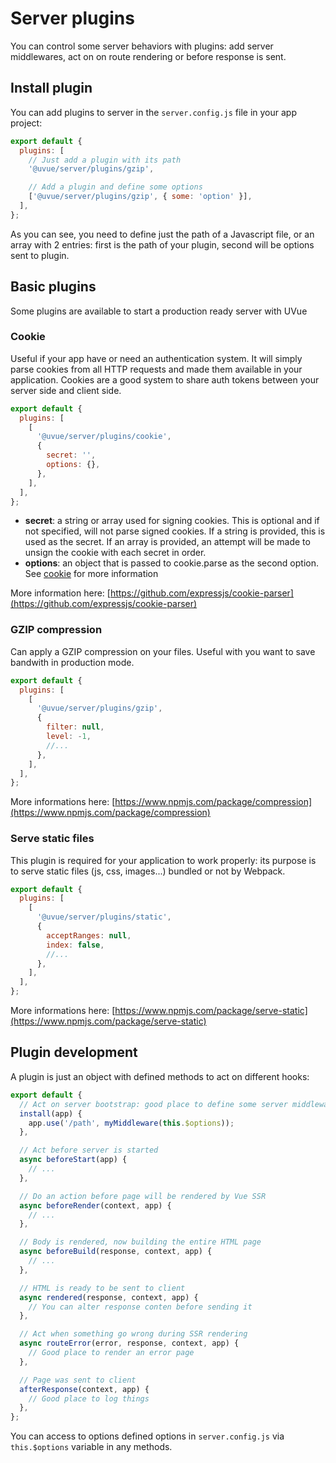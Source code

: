 # Server plugins

You can control some server behaviors with plugins: add server middlewares, act on on
route rendering or before response is sent.

## Install plugin

You can add plugins to server in the `server.config.js` file in your app project:

```js
export default {
  plugins: [
    // Just add a plugin with its path
    '@uvue/server/plugins/gzip',

    // Add a plugin and define some options
    ['@uvue/server/plugins/gzip', { some: 'option' }],
  ],
};
```

As you can see, you need to define just the path of a Javascript file, or an array with
2 entries: first is the path of your plugin, second will be options sent to plugin.

## Basic plugins

Some plugins are available to start a production ready server with UVue

### Cookie

Useful if your app have or need an authentication system. It will simply parse cookies
from all HTTP requests and made them available in your application. Cookies are a good
system to share auth tokens between your server side and client side.

```js
export default {
  plugins: [
    [
      '@uvue/server/plugins/cookie',
      {
        secret: '',
        options: {},
      },
    ],
  ],
};
```

- **secret**: a string or array used for signing cookies. This is optional and if not
  specified, will not parse signed cookies. If a string is provided, this is used as the
  secret. If an array is provided, an attempt will be made to unsign the cookie with
  each secret in order.
- **options**: an object that is passed to cookie.parse as the second option.
  See [cookie](https://www.npmjs.com/package/cookie) for more information

More information here: [https://github.com/expressjs/cookie-parser](https://github.com/expressjs/cookie-parser)

### GZIP compression

Can apply a GZIP compression on your files. Useful with you want to save bandwith
in production mode.

```js
export default {
  plugins: [
    [
      '@uvue/server/plugins/gzip',
      {
        filter: null,
        level: -1,
        //...
      },
    ],
  ],
};
```

More informations here: [https://www.npmjs.com/package/compression](https://www.npmjs.com/package/compression)

### Serve static files

This plugin is required for your application to work properly: its purpose is to
serve static files (js, css, images...) bundled or not by Webpack.

```js
export default {
  plugins: [
    [
      '@uvue/server/plugins/static',
      {
        acceptRanges: null,
        index: false,
        //...
      },
    ],
  ],
};
```

More informations here: [https://www.npmjs.com/package/serve-static](https://www.npmjs.com/package/serve-static)

## Plugin development

A plugin is just an object with defined methods to act on different hooks:

```js
export default {
  // Act on server bootstrap: good place to define some server middlewares
  install(app) {
    app.use('/path', myMiddleware(this.$options));
  },

  // Act before server is started
  async beforeStart(app) {
    // ...
  },

  // Do an action before page will be rendered by Vue SSR
  async beforeRender(context, app) {
    // ...
  },

  // Body is rendered, now building the entire HTML page
  async beforeBuild(response, context, app) {
    // ...
  },

  // HTML is ready to be sent to client
  async rendered(response, context, app) {
    // You can alter response conten before sending it
  },

  // Act when something go wrong during SSR rendering
  async routeError(error, response, context, app) {
    // Good place to render an error page
  },

  // Page was sent to client
  afterResponse(context, app) {
    // Good place to log things
  },
};
```

You can access to options defined options in `server.config.js` via `this.$options`
variable in any methods.
